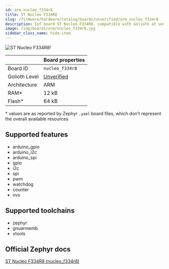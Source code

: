 ```yaml
---
id: arm_nucleo_f334r8
title: ST Nucleo F334R8
slug: /firmware/hardware/catalog/boards/unverified/arm_nucleo_f334r8
description: IoT board ST Nucleo F334R8, compatible with Golioth at unverified level.
image: /img/boards/arm/nucleo_f334r8.jpg
sidebar_class_name: hide-item
---
```


[//]: # (This is an auto-generated file, do not edit! Changes to it will be lost upon re-generation)

![ST Nucleo F334R8!](/img/boards/arm/nucleo_f334r8.jpg "ST Nucleo F334R8")

|                | Board properties     |
| -------------  | -------------------- |
| Board ID       | `nucleo_f334r8` |
| Golioth Level  | [Unverified](/firmware/hardware#unverified-boards) |
| Architecture   | ARM |
| RAM*           | 12 kB |
| Flash*         | 64 kB |

\* values are as reported by Zephyr `.yaml` board files, which don't represent the overall available resources



## Supported features

* arduino_gpio
* arduino_i2c
* arduino_spi
* gpio
* i2c
* spi
* pwm
* watchdog
* counter
* nvs

## Supported toolchains

* zephyr
* gnuarmemb
* xtools

## Official Zephyr docs

[ST Nucleo F334R8 (nucleo_f334r8)](https://docs.zephyrproject.org/latest/boards/arm/nucleo_f334r8/doc/index.html)
